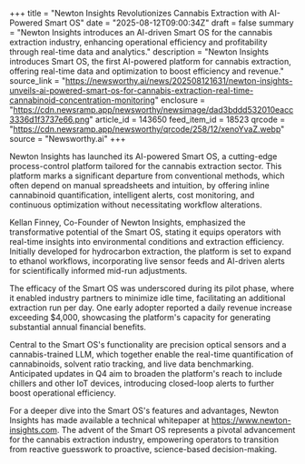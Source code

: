 +++
title = "Newton Insights Revolutionizes Cannabis Extraction with AI-Powered Smart OS"
date = "2025-08-12T09:00:34Z"
draft = false
summary = "Newton Insights introduces an AI-driven Smart OS for the cannabis extraction industry, enhancing operational efficiency and profitability through real-time data and analytics."
description = "Newton Insights introduces Smart OS, the first AI-powered platform for cannabis extraction, offering real-time data and optimization to boost efficiency and revenue."
source_link = "https://newsworthy.ai/news/202508121631/newton-insights-unveils-ai-powered-smart-os-for-cannabis-extraction-real-time-cannabinoid-concentration-monitoring"
enclosure = "https://cdn.newsramp.app/newsworthy/newsimage/dad3bddd532010eacc3336d1f3737e66.png"
article_id = 143650
feed_item_id = 18523
qrcode = "https://cdn.newsramp.app/newsworthy/qrcode/258/12/xenoYvaZ.webp"
source = "Newsworthy.ai"
+++

<p>Newton Insights has launched its AI-powered Smart OS, a cutting-edge process-control platform tailored for the cannabis extraction sector. This platform marks a significant departure from conventional methods, which often depend on manual spreadsheets and intuition, by offering inline cannabinoid quantification, intelligent alerts, cost monitoring, and continuous optimization without necessitating workflow alterations.</p><p>Kellan Finney, Co-Founder of Newton Insights, emphasized the transformative potential of the Smart OS, stating it equips operators with real-time insights into environmental conditions and extraction efficiency. Initially developed for hydrocarbon extraction, the platform is set to expand to ethanol workflows, incorporating live sensor feeds and AI-driven alerts for scientifically informed mid-run adjustments.</p><p>The efficacy of the Smart OS was underscored during its pilot phase, where it enabled industry partners to minimize idle time, facilitating an additional extraction run per day. One early adopter reported a daily revenue increase exceeding $4,000, showcasing the platform's capacity for generating substantial annual financial benefits.</p><p>Central to the Smart OS's functionality are precision optical sensors and a cannabis-trained LLM, which together enable the real-time quantification of cannabinoids, solvent ratio tracking, and live data benchmarking. Anticipated updates in Q4 aim to broaden the platform's reach to include chillers and other IoT devices, introducing closed-loop alerts to further boost operational efficiency.</p><p>For a deeper dive into the Smart OS's features and advantages, Newton Insights has made available a technical whitepaper at <a href='https://www.newton-insights.com' rel='nofollow' target='_blank'>https://www.newton-insights.com</a>. The advent of the Smart OS represents a pivotal advancement for the cannabis extraction industry, empowering operators to transition from reactive guesswork to proactive, science-based decision-making.</p>